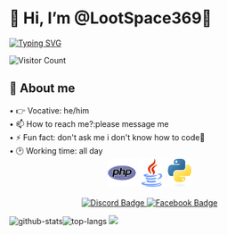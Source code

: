 # 👋 Hi, I’m @LootSpace369🌴
[![Typing SVG](https://readme-typing-svg.herokuapp.com/?lines=%26AREe6w-ng%20l%26AOA-m%20tr%26AOE-i%20tim%20anh%20%26ARE-auuuuuuuuuuuuu)](.)

![Visitor Count](https://profile-counter.glitch.me/Sunch233/count.svg)

## 🌟 About me
<div align="left">
<a>
• 👉 Vocative: he/him<br>• 📫 How to reach me?:please message me<br>• ⚡ Fun fact: don't ask me i don't know how to code🐧<br>• 🕑 Working time: all day<br>
</a>
</div>

<div align="center">
  <img src="php.png" height=50px/>
  <img src="java.png" height=50px/>
  <img src="python.png" height=50px/>
  <br>
  <br>
<a href="https://discord.com/invite/rFPWq8fV">
  <img src="https://img.shields.io/badge/Discord-7289DA?style=for-the-badge&logo=discord&logoColor=white" alt="Discord Badge" height=36px/>
  </a>
<a href="https://www.facebook.com/profile.php?id=61555336191287&mibextid=ZbWKwL">
  <img src="https://img.shields.io/badge/Facebook-0072b1?style=for-the-badge&logo=facebook&logoColor=dark" alt="Facebook Badge" height=36px/>
</a>
</div>

<img src="https://github-readme-stats.vercel.app/api?username=LootSpace369&theme=algolia&show_icons=true&hide_border=true" alt="github-stats" height=115px/><img src="https://github-readme-stats.vercel.app/api/top-langs/?username=LootSpace369&layout=compact&theme=algolia&hide_border=true" alt="top-langs"/>
<img src="https://github-profile-trophy.vercel.app/?username=LootSpace369&theme=algolia&hide_border=true"/>
<!---
LootSpace369/LootSpace369 is a ✨ special ✨ repository because its `README.md` (this file) appears on your GitHub profile.
You can click the Preview link to take a look at your changes.
--->
